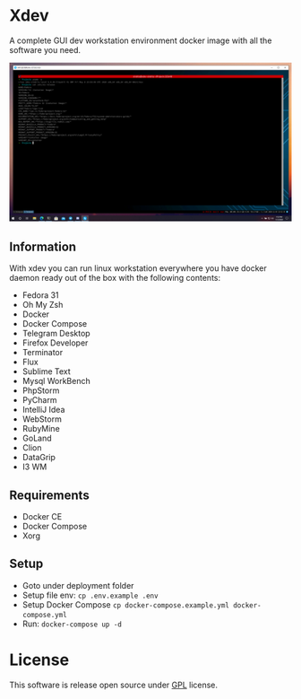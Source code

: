 # Xdev

A complete GUI dev workstation environment docker image with all the software you need.

![xdev](docs/screenshots/w3.png)

## Information

With xdev you can run linux workstation everywhere you have docker daemon ready out of the box with the following contents:

- Fedora 31
- Oh My Zsh
- Docker
- Docker Compose
- Telegram Desktop
- Firefox Developer
- Terminator
- Flux
- Sublime Text
- Mysql WorkBench
- PhpStorm
- PyCharm
- IntelliJ Idea
- WebStorm
- RubyMine
- GoLand
- Clion
- DataGrip
- I3 WM

## Requirements

- Docker CE
- Docker Compose
- Xorg

## Setup

- Goto under deployment folder
- Setup file env: `cp .env.example .env`
- Setup Docker Compose `cp docker-compose.example.yml docker-compose.yml`
- Run: `docker-compose up -d`

# License

This software is release open source under [GPL](https://github.com/SindriaInc/xdev/blob/master/LICENSE) license.